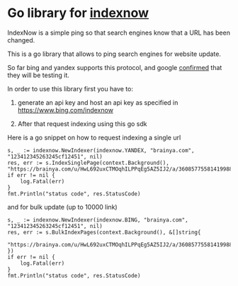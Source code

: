 # Go library for [indexnow](https://www.indexnow.org/)

IndexNow is a simple ping so that search engines know that a URL has been changed.

This is a go library that allows to ping search engines for website update.

So far bing and yandex supports this protocol, and google [confirmed](https://www.searchenginejournal.com/google-will-be-testing-indexnow/426602/) that they will be testing it.

In order to use this library first you have to:
1) generate an api key and host an api key as specified in https://www.bing.com/indexnow

2) After that request indexing using this go sdk

Here is a go snippet on how to request indexing a single url
```golang
s, _ := indexnow.NewIndexer(indexnow.YANDEX, "brainya.com", "123412345263245cf12451", nil)
res, err := s.IndexSinglePage(context.Background(), "https://brainya.com/u/HwL692uxCTMOqhILPPqEg5AZ5IJ2/a/360857755814199888")
if err != nil {
	log.Fatal(err)
}
fmt.Println("status code", res.StatusCode)
```
and for bulk update (up to 10000 link)
```golang
s, _ := indexnow.NewIndexer(indexnow.BING, "brainya.com", "123412345263245cf12451", nil)
res, err := s.BulkIndexPages(context.Background(), &[]string{
	"https://brainya.com/u/HwL692uxCTMOqhILPPqEg5AZ5IJ2/a/360857755814199888",
})
if err != nil {
	log.Fatal(err)
}
fmt.Println("status code", res.StatusCode)
```
